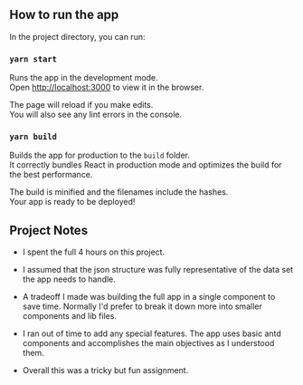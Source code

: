 ## How to run the app

In the project directory, you can run:

### `yarn start`

Runs the app in the development mode.\
Open [http://localhost:3000](http://localhost:3000) to view it in the browser.

The page will reload if you make edits.\
You will also see any lint errors in the console.

### `yarn build`

Builds the app for production to the `build` folder.\
It correctly bundles React in production mode and optimizes the build for the best performance.

The build is minified and the filenames include the hashes.\
Your app is ready to be deployed!

##  Project Notes
- I spent the full 4 hours on this project.

- I assumed that the json structure was fully representative of the data set the app needs to handle.

- A tradeoff I made was building the full app in a single component to save time.  Normally I'd prefer to break it down more into smaller components and lib files.

- I ran out of time to add any special features.  The app uses basic antd components and accomplishes the main objectives as I understood them.

- Overall this was a tricky but fun assignment.
